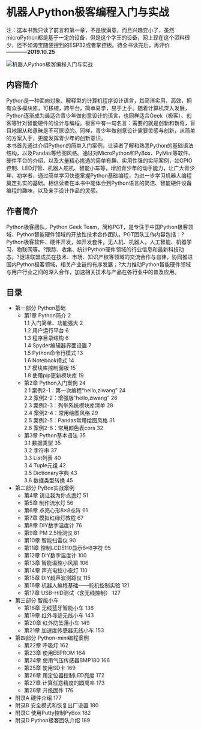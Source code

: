 # 机器人Python极客编程入门与实战
注：这本书我只读了前言和第一章，不是很满意，而且兴趣变小了，虽然microPython都是基于一定的设备，但是这个字王的设备，网上现在这个资料很少，还不如淘宝随便搜到的ESP32或者掌控板。待全书读完后，再评价  
————**2019.10.25**  

![机器人Python极客编程入门与实战](https://img3.doubanio.com/view/subject/l/public/s29504560.jpg)  
## 内容简介
Python是一种面向对象、解释型的计算机程序设计语言，其简洁实用、高效，拥有众多模块库，可移植，跨平台，简单易学，易于上手。随着计算机深入发展，Python逐渐成为最适合青少年做创意设计的语言，也同样适合Geek（极客）、创客等针对智能硬件的设计与编程。极客中有一句名言：需要的就是创新和新奇，盲目地跟从和愚昧是不可原谅的。同样，青少年做创意设计需要灵感与创新，从简单的方案入手，更能发挥青少年的创新意识。  
本书首先通过介绍Python的简单入门案例，让读者了解和熟悉Python的基础语法结构，以及Pandas等绘图风格。通过对MicroPython和PyBox、PyMini等软件、硬件平台的介绍，以及大量精心挑选的简单有趣、实用性强的实际案例，如GPIO控制、LED灯管、机器人舵机、智能小车等，增加青少年的动手能力，让广大青少年、初学者，通过简单学习快速掌握Python基础编程，为进一步学习机器人编程奠定扎实的基础。相信读者在本书中能体会到Python语言的简洁、智能硬件设备编程的趣味，以及亲手设计作品的灵感。
## 作者简介
Python极客团队，Python Geek Team，简称PGT，是专注于中国Python极客领域、Python智能硬件领域的开放性技术合作团队。PGT团队工作内容包括：?Python极客软件、硬件开发，如开发套件，无人机、机器人，人工智能、机器学习、物联网等。?跟踪、收集、统计Python硬件领域的行业信息和最新科技动态。?促进联盟成员在技术、市场、知识产权等领域的交流合作与自律，协同推进国内Python极客领域，相关产业链的有序发展；?大力推动Python智能硬件领域与用户行业之间的深入合作，加速相关技术与产品在各行业中的普及应用。
## 目录
+ 第一部分 Python基础
  + 第1章 Python简介 2  
1.1 入门简单、功能强大 2  
1.2 用户运行平台 6  
1.3 程序目录结构 6  
1.4 Spyder编辑器界面设置 7  
1.5 Python命令行模式 13  
1.6 Notebook模式 14  
1.7 模块库控制面板 15  
1.8 使用pip更新模块库 19  
  + 第2章 Python入门案例 24  
2.1 案例2-1：第一次编程“hello,ziwang” 24  
2.2 案例2-2：增强版“hello,ziwang” 26  
2.3 案例2-3：列举系统模块库清单 28  
2.4 案例2-4：常用绘图风格 29  
2.5 案例2-5：Pandas常用绘图风格 31  
2.6 案例2-6：常用颜色表cors 32  
  + 第3章 Python基本语法 35  
3.1 数据类型 35  
3.2 字符串 37  
3.3 List列表 40  
3.4 Tuple元组 42  
3.5 Dictionary字典 43  
3.6 数据类型转换 45  
+ 第二部分 PyBox实战案例
  + 第4章 请让我为你点盏灯 51
  + 第5章 制作流水灯 56
  + 第6章 点亮心形8×8点阵 61
  + 第7章 模拟红绿灯教程 67
  + 第8章 DIY数字温度计 76
  + 第9章 PM 2.5检测仪 81
  + 第10章 智能扫雷仪 90
  + 第11章 控制LCD5110显示6×8字符 95
  + 第12章 DIY数字温度计 100
  + 第13章 智能温控小风扇 106
  + 第14章 声光电控小夜灯 110
  + 第15章 DIY超声波测距仪 115
  + 第16章 机器人编程基础——舵机控制实验 121
  + 第17章 USB-HID测试（含无线控制） 127
+ 第三部分 智能小车
  + 第18章 无线蓝牙智能小车 138
  + 第19章 红外寻迹无线小车 143
  + 第20章 红外防坠落小车 149
  + 第21章 加速度传感器无线小车 153
+ 第四部分 Python-mini编程案例
  + 第22章 呼吸灯 162
  + 第23章 使用EEPROM 164
  + 第24章 使用气压传感器BMP180 166
  + 第25章 使用SD卡 169
  + 第26章 用定位器控制LED亮度 172
  + 第27章 计算任意精度的圆周率 173
  + 第28章 升级固件 176
+ 附录A 硬件介绍 177
+ 附录B 安全模式和恢复出厂设置 180
+ 附录C 使用Putty控制PyBox 182
+ 附录D Python极客团队介绍 189